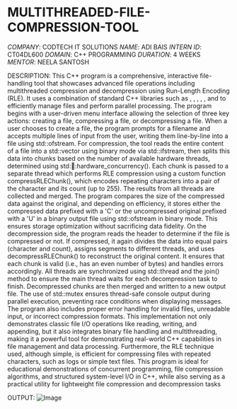 # MULTITHREADED-FILE-COMPRESSION-TOOL
*COMPANY*: CODTECH IT SOLUTIONS
*NAME*: ADI BAIS
*INTERN ID*: CT04DL600
*DOMAIN*: C++ PROGRAMMING
*DURATION*: 4 WEEKS
*MENTOR*: NEELA SANTOSH

DESCRIPTION:
This C++ program is a comprehensive, interactive file-handling tool that showcases advanced file operations including multithreaded compression and decompression using Run-Length Encoding (RLE). It uses a combination of standard C++ libraries such as <iostream>, <fstream>, <vector>, <string>, <thread>, and <mutex> to efficiently manage files and perform parallel processing. The program begins with a user-driven menu interface allowing the selection of three key actions: creating a file, compressing a file, or decompressing a file. When a user chooses to create a file, the program prompts for a filename and accepts multiple lines of input from the user, writing them line-by-line into a file using std::ofstream. For compression, the tool reads the entire content of a file into a std::vector<char> using binary mode via std::ifstream, then splits this data into chunks based on the number of available hardware threads, determined using std::thread::hardware_concurrency(). Each chunk is passed to a separate thread which performs RLE compression using a custom function compressRLEChunk(), which encodes repeating characters into a pair of the character and its count (up to 255). The results from all threads are collected and merged. The program compares the size of the compressed data against the original, and depending on efficiency, it stores either the compressed data prefixed with a 'C' or the uncompressed original prefixed with a 'U' in a binary output file using std::ofstream in binary mode. This ensures storage optimization without sacrificing data fidelity. On the decompression side, the program reads the header to determine if the file is compressed or not. If compressed, it again divides the data into equal pairs (character and count), assigns segments to different threads, and uses decompressRLEChunk() to reconstruct the original content. It ensures that each chunk is valid (i.e., has an even number of bytes) and handles errors accordingly. All threads are synchronized using std::thread and the join() method to ensure the main thread waits for each decompression task to finish. Decompressed chunks are then merged and written to a new output file. The use of std::mutex ensures thread-safe console output during parallel execution, preventing race conditions when displaying messages. The program also includes proper error handling for invalid files, unreadable input, or incorrect compression formats. This implementation not only demonstrates classic file I/O operations like reading, writing, and appending, but it also integrates binary file handling and multithreading, making it a powerful tool for demonstrating real-world C++ capabilities in file management and data processing. Furthermore, the RLE technique used, although simple, is efficient for compressing files with repeated characters, such as logs or simple text files. This program is ideal for educational demonstrations of concurrent programming, file compression algorithms, and structured system-level I/O in C++, while also serving as a practical utility for lightweight file compression and decompression tasks

OUTPUT:
![Image](https://github.com/user-attachments/assets/80e70f44-5fc5-42e6-bc49-e3525eae3ad6)
